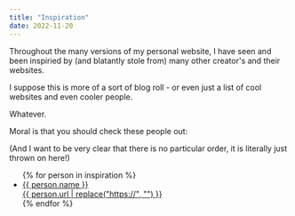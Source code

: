 ```yaml
---
title: "Inspiration"
date: 2022-11-20
---
```


Throughout the many versions of my personal website, I have seen and been inspiried by (and blatantly stole from) many other creator's and their websites.

I suppose this is more of a sort of blog roll - or even just a list of cool websites and even cooler people.

Whatever.

Moral is that you should check these people out:

(And I want to be very clear that there is no particular order, it is literally just thrown on here!)

<ul>
  {% for person in inspiration %}
  <li>
    <a href="{{ person.url }}">
      <span>{{ person.name }}</span>
      <br>
      <span>{{ person.url | replace("https://", "") }}</span>
    </a>
  </li>
  {% endfor %}
</ul>
